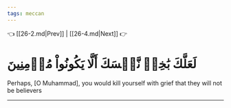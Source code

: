 ```yaml
---
tags: meccan
---
```


👈 [[26-2.md|Prev]] | [[26-4.md|Next]] 👉

# لَعَلَّكَ بَٰخِعٞ نَّفۡسَكَ أَلَّا يَكُونُواْ مُؤۡمِنِينَ

Perhaps, [O Muhammad], you would kill yourself with grief that they will not be believers

---

